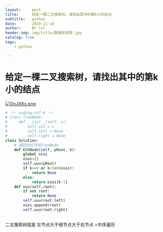 ```yaml
---
layout:     post
title:      给定一棵二叉搜索树，请找出其中的第k小的结点
subtitle:   python
date:       2020-11-18
author:     BY lxl
header-img: img/title/数据库权限.jpg
catalog: true
tags:
    - python

---
```




#  给定一棵二叉搜索树，请找出其中的第k小的结点

[![DnJXKs.png](https://s3.ax1x.com/2020/11/18/DnJXKs.png)](https://imgchr.com/i/DnJXKs)

```python
# -*- coding:utf-8 -*-
# class TreeNode:
#     def __init__(self, x):
#         self.val = x
#         self.left = None
#         self.right = None
class Solution:
    # 返回对应节点TreeNode
    def KthNode(self, pRoot, k):
        global oioi
        oioi=[]
        self.uuu(pRoot)
        if k<=0 or k>len(oioi):
            return None
        else:
            return oioi[k-1]
    def uuu(self,root):
        if not root:
            return None
        self.uuu(root.left)
        oioi.append(root)
        self.uuu(root.right)
    
```

二叉搜索树就是 左节点大于根节点大于右节点 =中序遍历